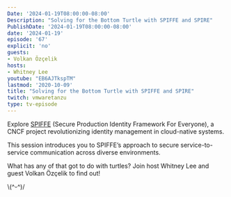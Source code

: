 ```yaml
---
Date: '2024-01-19T08:00:00-08:00'
Description: "Solving for the Bottom Turtle with SPIFFE and SPIRE"
PublishDate: '2024-01-19T08:00:00-08:00'
date: '2024-01-19'
episode: '67'
explicit: 'no'
guests:
- Volkan Özçelik
hosts:
- Whitney Lee
youtube: "EB6AJTkspTM"
lastmod: '2020-10-09'
title: "Solving for the Bottom Turtle with SPIFFE and SPIRE"
twitch: vmwaretanzu
type: tv-episode
---
```


Explore [SPIFFE](https://spiffe.io/) (Secure Production Identity Framework For Everyone), a CNCF project revolutionizing identity management in cloud-native systems.

This session introduces you to SPIFFE’s approach to secure service-to-service communication across diverse environments.

What has any of that got to do with turtles? Join host Whitney Lee and guest Volkan Özçelik to find out!

\\(^-^)/
